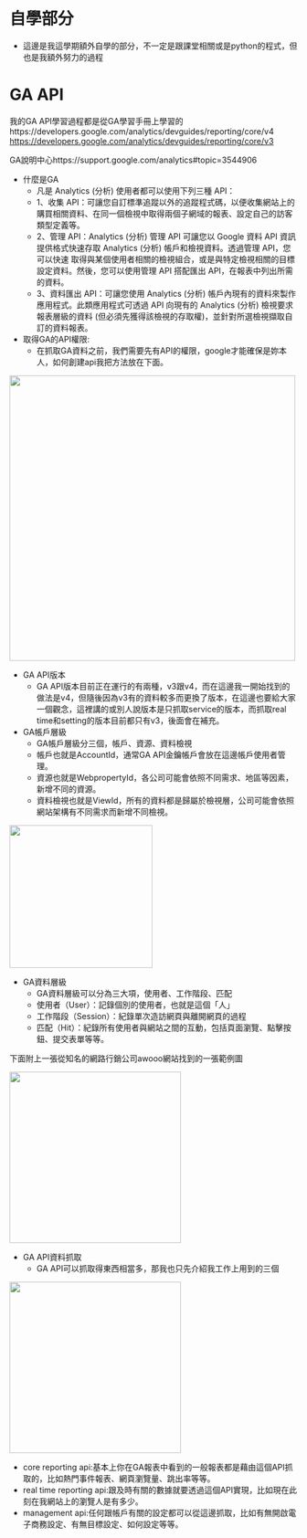 # 自學部分
- 這邊是我這學期額外自學的部分，不一定是跟課堂相關或是python的程式，但也是我額外努力的過程
# GA API
我的GA API學習過程都是從GA學習手冊上學習的https://developers.google.com/analytics/devguides/reporting/core/v4 https://developers.google.com/analytics/devguides/reporting/core/v3

GA說明中心https://support.google.com/analytics#topic=3544906
- 什麼是GA
  - 凡是 Analytics (分析) 使用者都可以使用下列三種 API：
  - 1、收集 API：可讓您自訂標準追蹤以外的追蹤程式碼，以便收集網站上的購買相關資料、在同一個檢視中取得兩個子網域的報表、設定自己的訪客類型定義等。
  - 2、管理 API：Analytics (分析) 管理 API 可讓您以 Google 資料 API 資訊提供格式快速存取 Analytics (分析) 帳戶和檢視資料。透過管理 API，您可以快速  取得與某個使用者相關的檢視組合，或是與特定檢視相關的目標設定資料。然後，您可以使用管理 API 搭配匯出 API，在報表中列出所需的資料。
  - 3、資料匯出 API：可讓您使用 Analytics (分析) 帳戶內現有的資料來製作應用程式。此類應用程式可透過 API 向現有的 Analytics (分析) 檢視要求報表層級的資料 (但必須先獲得該檢視的存取權)，並針對所選檢視擷取自訂的資料報表。
- 取得GA的API權限:
  - 在抓取GA資料之前，我們需要先有API的權限，google才能確保是妳本人，如何創建api我把方法放在下面。
  
<img src='https://i.imgur.com/apwSElu.jpg' height=500 weight =500>

- GA API版本
  - GA API版本目前正在運行的有兩種，v3跟v4，而在這邊我一開始找到的做法是v4，但隨後因為v3有的資料較多而更換了版本，在這邊也要給大家一個觀念，這裡講的或別人說版本是只抓取service的版本，而抓取real time和setting的版本目前都只有v3，後面會在補充。
- GA帳戶層級
  - GA帳戶層級分三個，帳戶、資源、資料檢視
  - 帳戶也就是AccountId，通常GA API金鑰帳戶會放在這邊帳戶使用者管理。
  - 資源也就是WebpropertyId，各公司可能會依照不同需求、地區等因素，新增不同的資源。
  - 資料檢視也就是ViewId，所有的資料都是歸屬於檢視層，公司可能會依照網站架構有不同需求而新增不同檢視。

<img src='https://i.imgur.com/QF5y0hw.jpg' height=250 weight =420>

- GA資料層級
  - GA資料層級可以分為三大項，使用者、工作階段、匹配
  - 使用者（User）：記錄個別的使用者，也就是這個「人」
  - 工作階段（Session）：紀錄單次造訪網頁與離開網頁的過程
  - 匹配（Hit）：紀錄所有使用者與網站之間的互動，包括頁面瀏覽、點擊按鈕、提交表單等等。

下面附上一張從知名的網路行銷公司awooo網站找到的一張範例圖

<img src='https://www.awoo.com.tw/wp-content/uploads/2018/10/japan-example-1024x536.png' height=300 weight =400>

- GA API資料抓取
  - GA API可以抓取得東西相當多，那我也只先介紹我工作上用到的三個
  
<img src='https://i.imgur.com/Pt8bD2T.jpg' height=300 weight =400>

  - core reporting api:基本上你在GA報表中看到的一般報表都是藉由這個API抓取的，比如熱門事件報表、網頁瀏覽量、跳出率等等。
  - real time reporting api:跟及時有關的數據就要透過這個API實現，比如現在此刻在我網站上的瀏覽人是有多少。
  - management api:任何跟帳戶有關的設定都可以從這邊抓取，比如有無開啟電子商務設定、有無目標設定、如何設定等等。
